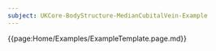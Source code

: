 ```yaml
---
subject: UKCore-BodyStructure-MedianCubitalVein-Example
---
```

{{page:Home/Examples/ExampleTemplate.page.md}}